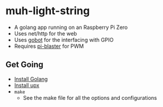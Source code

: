 # muh-light-string
* A golang app running on an Raspberry Pi Zero
* Uses net/http for the web
* Uses [gobot](https://godoc.org/gobot.io/x/gobot/drivers/gpio#RgbLedDriver) for
  the interfacing with GPIO
* Requires [pi-blaster](https://github.com/sarfata/pi-blaster) for PWM

## Get Going
* [Install Golang](https://golang.org/doc/install)
* [Install upx](https://upx.github.io/)
* `make`
  * See the make file for all the options and configurations
